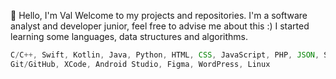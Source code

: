 👋 Hello, I'm Val
Welcome to my projects and repositories.
I'm a software analyst and developer junior, feel free to advise me about this :)
I started learning some languages, data structures and algorithms.
<br/>
```javascript
C/C++, Swift, Kotlin, Java, Python, HTML, CSS, JavaScript, PHP, JSON, SQL,
Git/GitHub, XCode, Android Studio, Figma, WordPress, Linux
```
